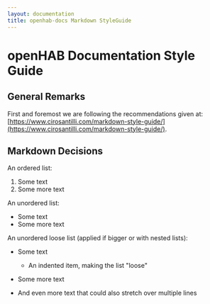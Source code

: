 ```yaml
---
layout: documentation
title: openhab-docs Markdown StyleGuide
---
```


# openHAB Documentation Style Guide

## General Remarks

First and foremost we are following the recommendations given at: [https://www.cirosantilli.com/markdown-style-guide/](https://www.cirosantilli.com/markdown-style-guide/).

## Markdown Decisions

An ordered list:

1. Some text
1. Some more text

An unordered list:

- Some text
- Some more text

An unordered loose list (applied if bigger or with nested lists):

- Some text
  - An indented item, making the list "loose"

- Some more text

- And even more text that could also stretch over multiple lines
